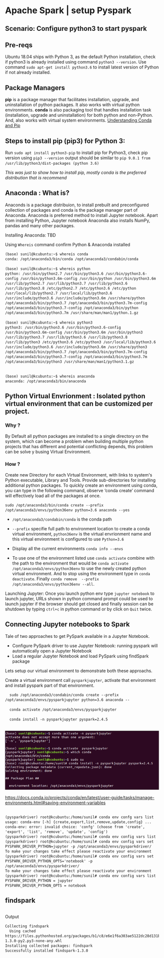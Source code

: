 # Apache Spark | setup Pyspark

## Scenario: Configure python3 to start pyspark

## Pre-reqs
Ubuntu 18.04 ships with Python 3, as the default Python installation, check if python3 is already installed using command ```python3 --version```. Use command ```sudo apt-get install python3.6``` to install latest version of Python if not already installed.  


## Package Managers

**pip** is a package manager that facilitates installation, upgrade, and uninstallation of python packages. It also works with virtual python environments. **conda** is also packaging tool that handles installation task (installation, upgrade and uninstallation) for both python and non-Python. And, also works with virtual system environments.
[Understanding Conda and Pip](https://www.anaconda.com/understanding-conda-and-pip/)

## Steps to install pip (pip3) for Python 3:
Run ```sudo apt install python3-pip``` to install pip for Python3, check pip version using ```pip3 --version```
output should be similar to ```pip 9.0.1 from /usr/lib/python3/dist-packages (python 3.6)```

_This was just to show how to install pip, mostly conda is the preferred distribution that is recommend_

##  Anaconda : What is?
Anaconds is a package distribuion, to install prebuilt and preconfigured collection of packages and conda is the package manager part of Anaconda. Anaconda is preferred method to install Jupyter notebook. Apart from installing Python, Jupyter notebook Anaconda also installs NumPy, pandas and many other packages.

Installing Anaconda:
TBD 

Using `Whereis` command confirm Python & Anaconda installed

```
(base) sunil@kcubuntu:~$ whereis conda
conda: /opt/anaconda3/bin/conda /opt/anaconda3/condabin/conda

(base) sunil@kcubuntu:~$ whereis python
python: /usr/bin/python2.7 /usr/bin/python3.6 /usr/bin/python3.6-config /usr/bin/python3.6m-config /usr/bin/python /usr/bin/python3.6m /usr/lib/python2.7 /usr/lib/python3.7 /usr/lib/python3.6 /usr/lib/python3.8 /etc/python2.7 /etc/python3.6 /etc/python /usr/local/lib/python2.7 /usr/local/lib/python3.6 /usr/include/python3.6 /usr/include/python3.6m /usr/share/python /opt/anaconda3/bin/python3.7 /opt/anaconda3/bin/python3.7m-config /opt/anaconda3/bin/python3.7-config /opt/anaconda3/bin/python /opt/anaconda3/bin/python3.7m /usr/share/man/man1/python.1.gz

(base) sunil@kcubuntu:~$ whereis python3
python3: /usr/bin/python3.6 /usr/bin/python3.6-config /usr/bin/python3.6m-config /usr/bin/python3.6m /usr/bin/python3 /usr/lib/python3.7 /usr/lib/python3.6 /usr/lib/python3.8 /usr/lib/python3 /etc/python3.6 /etc/python3 /usr/local/lib/python3.6 /usr/include/python3.6 /usr/include/python3.6m /usr/share/python3 /opt/anaconda3/bin/python3.7 /opt/anaconda3/bin/python3.7m-config /opt/anaconda3/bin/python3.7-config /opt/anaconda3/bin/python3.7m /opt/anaconda3/bin/python3 /usr/share/man/man1/python3.1.gz


(base) sunil@kcubuntu:~$ whereis anaconda
anaconda: /opt/anaconda3/bin/anaconda
```

## Python Virtual Envrionment : Isolated python virtual environment that can be customized per project.

### Why ?
By Default all python packages are installed to a single directory on the system, which can become a problem when building multiple python projects that has different and potential conflicting depends, this problem can be solve y busing  Virtual Environment.

### How ?
Create new Directory for each Virtual Environment, with links to system's Python executable, Library and Tools. Provide sub-directories for installing additional python packages. To quickly create an environment using conda, you can type in the following command, observe ‘conda create’ command will effectively load all of the packages at once.  

```
sudo /opt/anaconda3/bin/conda create --prefix /opt/anaconda3/envs/python36env python=3.6 anaconda --yes
```

- `/opt/anaconda3/condabin/conda` is the conda path
- `--prefix` specifie full path to environment location to create a conda virtual environment, `python36env` is the virtual envrionment name and this virtual environment is configured to use `Python=3.6`

- Display all the current environments `conda info --envs`

- To use one of the environment listed use `conda activate` combine with the path to the environment that would be `conda activate /opt/anaconda3/envs/python36env` to use the newly created python virtual environment. And to stop using the environment type in `conda deactivate`. Finally `conda remove  --prefix /opt/anaconda3/envs/python36env --all`.


Launching Jupyter: Once you launch python env type `jupyter notebook` to launch jupyter, URLs shown in python command prompt could be used to launch jupyter if the browser should get closed and finally session can be shutdown by typing `ctrl+c` in python command or by click on `Quit` twice.

## Connecting Jupyter notebooks to Spark
Tale of two approaches to get PySpark available in a Jupyter Notebook.
  - Configure PySpark driver to use Jupyter Notebook: running pyspark will automatically open a Jupyter Notebook
  - Load a regular Jupyter Notebook and load PySpark using findSpark package

Lets setup our virtual environment to demonstrate both these approachs.

Create a virtual environment call `pysparkjupyter`, activate that environment and install pyspark part of that environment.
```
  sudo /opt/anaconda3/condabin/conda create --prefix /opt/anaconda3/envs/pysparkjupyter python=3.6 anaconda --
  
  conda activate /opt/anaconda3/envs/pysparkjupyter
  
  conda install -n pysparkjupyter pyspark=2.4.5
  
```
![Install pyspark in Conda Virtual Environment](./media/pyspark-with-jupyter-02.png)

https://docs.conda.io/projects/conda/en/latest/user-guide/tasks/manage-environments.html#saving-environment-variables



```

(pysparkdriver) root@kcubuntu:/home/sunil# conda env confg vars list
usage: conda-env [-h] {create,export,list,remove,update,config} ...
conda-env: error: invalid choice: 'confg' (choose from 'create', 'export', 'list', 'remove', 'update', 'config')
(pysparkdriver) root@kcubuntu:/home/sunil# conda env config vars list
(pysparkdriver) root@kcubuntu:/home/sunil# conda env config vars set PYSPARK_DRIVER_PYTHON=jupyter -p /opt/anaconda3/envs/pysparkdriver/
To make your changes take effect please reactivate your environment
(pysparkdriver) root@kcubuntu:/home/sunil# conda env config vars set PYSPARK_DRIVER_PYTHON_OPTS='notebook' -p /opt/anaconda3/envs/pysparkdriver/
To make your changes take effect please reactivate your environment
(pysparkdriver) root@kcubuntu:/home/sunil# conda env config vars list
PYSPARK_DRIVER_PYTHON = jupyter
PYSPARK_DRIVER_PYTHON_OPTS = notebook

```

## findspark
```python3 -m pip install findspark
```

Output
```
Collecting findspark
  Using cached https://files.pythonhosted.org/packages/b1/c8/e6e1f6a303ae5122dc28d131b5a67c5eb87cbf8f7ac5b9f87764ea1b1e1e/findspark-1.3.0-py2.py3-none-any.whl
Installing collected packages: findspark
Successfully installed findspark-1.3.0
```


